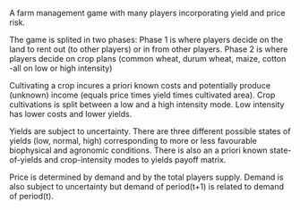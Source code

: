 A farm management game with many players incorporating yield and price risk. 

The game is splited in two phases: 
Phase 1 is where players decide on the land to rent out (to other players) or in from other players.
Phase 2 is where players decide on crop plans (common wheat, durum wheat, maize, cotton -all on low or high intensity)

Cultivating a crop incures a priori known costs and potentially produce (unknown) income (equals price times yield times cultivated area). 
Crop cultivations is split between a low and a high intensity mode. Low intensity has lower costs and lower yields.

Yields are subject to uncertainty. There are three different possible states of yields (low, normal, high) corresponding to more or less favourable biophysical and agronomic conditions. There is also an a priori known state-of-yields and crop-intensity modes to yields payoff matrix. 

Price is determined by demand and by the total players supply. Demand is also subject to uncertainty but demand of period(t+1) is related to demand of period(t).
